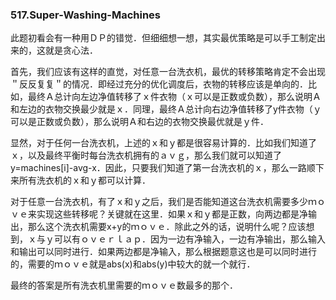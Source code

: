 ### 517.Super-Washing-Machines

此题初看会有一种用ＤＰ的错觉．但细细想一想，其实最优策略是可以手工制定出来的，这就是贪心法．

首先，我们应该有这样的直觉，对任意一台洗衣机，最优的转移策略肯定不会出现＂反反复复＂的情况．即经过充分的优化调度后，衣物的转移应该是单向的．比如，最终Ａ总计向左边净值转移了ｘ件衣物（ｘ可以是正数或负数），那么说明Ａ和左边的衣物交换最少就是ｘ．同理，最终Ａ总计向右边净值转移了y件衣物（ｙ可以是正数或负数），那么说明Ａ和右边的衣物交换最优就是ｙ件．

显然，对于任何一台洗衣机，上述的ｘ和ｙ都是很容易计算的．比如我们知道了ｘ，以及最终平衡时每台洗衣机拥有的ａｖｇ，那么我们就可以知道了y=machines[i]-avg-x．因此，只要我们知道了第一台洗衣机的ｘ，那么一路顺下来所有洗衣机的ｘ和ｙ都可以计算．

对于任意一台洗衣机，有了ｘ和ｙ之后，我们是否能知道这台洗衣机需要多少ｍｏｖｅ来实现这些转移呢？关键就在这里．如果ｘ和ｙ都是正数，向两边都是净输出，那么这个洗衣机需要x+y的ｍｏｖｅ．除此之外的话，说明什么呢？应该想到，ｘ与ｙ可以有ｏｖｅｒｌａｐ．因为一边有净输入，一边有净输出，那么输入和输出可以同时进行．如果两边都是净输入，那么根据题意这也是可以同时进行的，需要的ｍｏｖｅ就是abs(x)和abs(y)中较大的就一个就行．

最终的答案是所有洗衣机里需要的ｍｏｖｅ数最多的那个．
